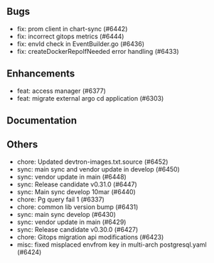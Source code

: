 ## Bugs
- fix: prom client in chart-sync (#6442)
- fix: incorrect gitops metrics (#6444)
- fix: envId check in EventBuilder.go (#6436)
- fix: createDockerRepoIfNeeded error handling (#6433)
## Enhancements
- feat: access manager (#6377)
- feat: migrate external argo cd application (#6303)
## Documentation
## Others
- chore: Updated devtron-images.txt.source (#6452)
- sync: main sync and vendor update in develop (#6450)
- sync: vendor update in main (#6448)
- sync: Release candidate v0.31.0 (#6447)
- sync: Main sync develop 10mar (#6440)
- chore: Pg query fail 1 (#6337)
- chore: common lib version bump (#6431)
- sync: main sync develop (#6430)
- sync: vendor update in main (#6429)
- sync: Release candidate v0.30.0 (#6427)
- chore: Gitops migration api modifications (#6423)
- misc: fixed misplaced envfrom key in multi-arch postgresql.yaml (#6424)
